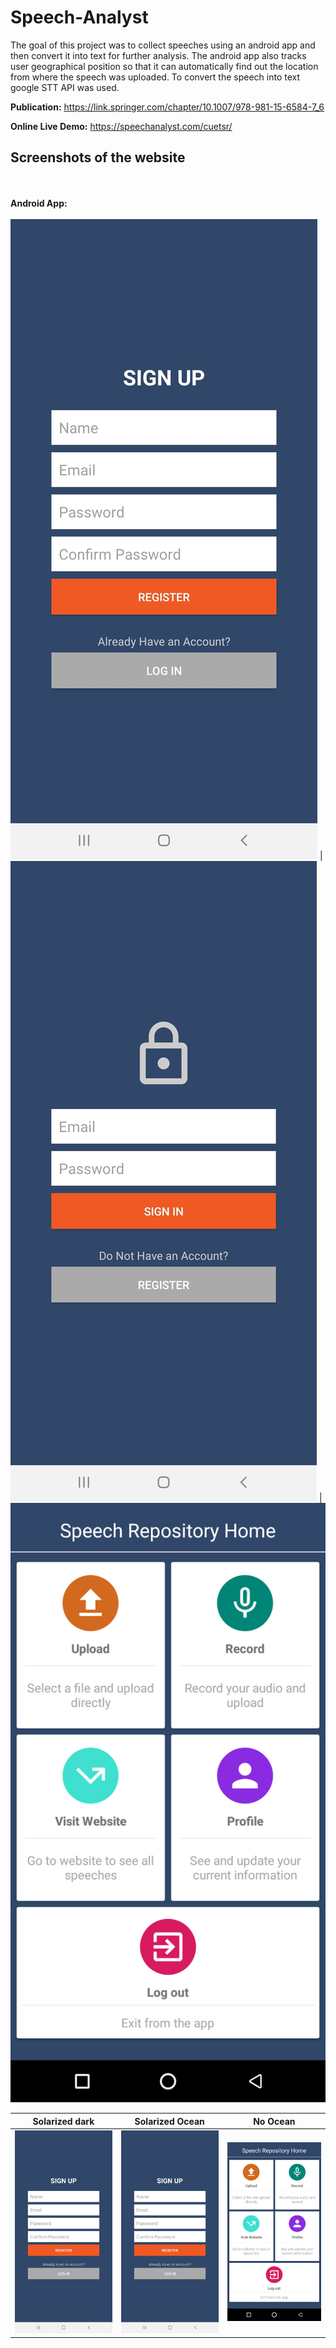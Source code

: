 # Speech-Analyst
The goal of this project was to collect speeches using an android app and then convert it into text for further analysis. The android app also 
tracks user geographical position so that it can automatically find out the location from where the speech was uploaded. To convert the speech into text
google STT API was used.

**Publication:** https://link.springer.com/chapter/10.1007/978-981-15-6584-7_6

**Online Live Demo:** https://speechanalyst.com/cuetsr/


## Screenshots of the website
<br/><br/>**Android App:**<br/><br/>
![Registration](https://github.com/bi11a1/Speech-Analyst/blob/main/Demo/Android/registration.jpg) | ![Sign In](https://github.com/bi11a1/Speech-Analyst/blob/main/Demo/Android/sign_in.jpg) | ![Dashboard](https://github.com/bi11a1/Speech-Analyst/blob/main/Demo/Android/home_page.jpg)

Solarized dark             |  Solarized Ocean          |  No Ocean
:-------------------------:|:-------------------------:|:-------------------------:
![](https://github.com/bi11a1/Speech-Analyst/blob/main/Demo/Android/registration.jpg)  |  ![](https://github.com/bi11a1/Speech-Analyst/blob/main/Demo/Android/registration.jpg)  | ![](https://github.com/bi11a1/Speech-Analyst/blob/main/Demo/Android/home_page.jpg)
